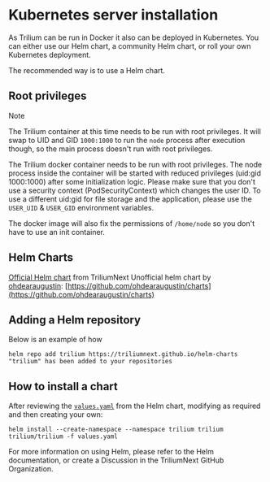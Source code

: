 # Kubernetes server installation
As Trilium can be run in Docker it also can be deployed in Kubernetes. You can either use our Helm chart, a community Helm chart, or roll your own Kubernetes deployment.

The recommended way is to use a Helm chart.

## Root privileges

> [!NOTE]
> The Trilium container at this time needs to be run with root privileges. It will swap to UID and GID `1000:1000` to run the `node` process after execution though, so the main process doesn't run with root privileges.

The Trilium docker container needs to be run with root privileges. The node process inside the container will be started with reduced privileges (uid:gid 1000:1000) after some initialization logic. Please make sure that you don't use a security context (PodSecurityContext) which changes the user ID. To use a different uid:gid for file storage and the application, please use the `USER_UID` & `USER_GID` environment variables.

The docker image will also fix the permissions of `/home/node` so you don't have to use an init container.

## Helm Charts

[Official Helm chart](https://github.com/TriliumNext/helm-charts) from TriliumNext Unofficial helm chart by [ohdearaugustin](https://github.com/ohdearaugustin): [https://github.com/ohdearaugustin/charts](https://github.com/ohdearaugustin/charts)

## Adding a Helm repository

Below is an example of how

```
helm repo add trilium https://triliumnext.github.io/helm-charts
"trilium" has been added to your repositories
```

## How to install a chart

After reviewing the [`values.yaml`](https://github.com/TriliumNext/helm-charts/blob/main/charts/trilium/values.yaml) from the Helm chart, modifying as required and then creating your own:

```
helm install --create-namespace --namespace trilium trilium trilium/trilium -f values.yaml
```

For more information on using Helm, please refer to the Helm documentation, or create a Discussion in the TriliumNext GitHub Organization.